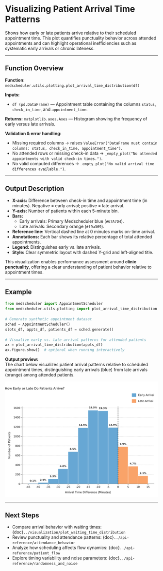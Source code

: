 # Visualizing Patient Arrival Time Patterns

Shows how early or late patients arrive relative to their scheduled appointment time. This plot quantifies punctuality behavior across attended appointments and can highlight operational inefficiencies such as systematic early arrivals or chronic lateness.

---

## Function Overview
**Function:** `medscheduler.utils.plotting.plot_arrival_time_distribution(df)`

**Inputs:**
- `df (pd.DataFrame)` — Appointment table containing the columns `status`, `check_in_time`, and `appointment_time`.

**Returns:** `matplotlib.axes.Axes` — Histogram showing the frequency of early versus late arrivals.

**Validation & error handling:**
- Missing required columns → raises `ValueError("DataFrame must contain columns: status, check_in_time, appointment_time")`.
- No attended rows or missing check-in data → `_empty_plot("No attended appointments with valid check-in times.")`.
- No valid computed differences → `_empty_plot("No valid arrival time differences available.")`.

---

## Output Description
- **X-axis:** Difference between check-in time and appointment time (in minutes). Negative = early arrival; positive = late arrival.
- **Y-axis:** Number of patients within each 5-minute bin.
- **Bars:**
  - Early arrivals: Primary Medscheduler blue (`#67A7D4`).
  - Late arrivals: Secondary orange (`#f9a369`).
- **Reference line:** Vertical dashed line at 0 minutes marks on-time arrival.
- **Annotations:** Each bar shows its relative percentage of total attended appointments.
- **Legend:** Distinguishes early vs. late arrivals.
- **Style:** Clear symmetric layout with dashed Y-grid and left-aligned title.

This visualization enables performance assessment around **clinic punctuality**, offering a clear understanding of patient behavior relative to appointment times.

---

## Example
```python
from medscheduler import AppointmentScheduler
from medscheduler.utils.plotting import plot_arrival_time_distribution

# Generate synthetic appointment dataset
sched = AppointmentScheduler()
slots_df, appts_df, patients_df = sched.generate()

# Visualize early vs. late arrival patterns for attended patients
ax = plot_arrival_time_distribution(appts_df)
ax.figure.show()  # optional when running interactively
```
**Output preview:**  
The chart below visualizes patient arrival patterns relative to scheduled appointment times, distinguishing early arrivals (blue) from late arrivals (orange) among attended patients.  

![Arrival Time Distribution](../_static/visuals/plot_arrival_time_distribution.png)

---

## Next Steps
- Compare arrival behavior with waiting times: {doc}`../visualization/plot_waiting_time_distribution`
- Review punctuality and attendance patterns: {doc}`../api-reference/attendance_behavior`
- Analyze how scheduling affects flow dynamics: {doc}`../api-reference/patient_flow`
- Explore timing variability and noise parameters: {doc}`../api-reference/randomness_and_noise`


